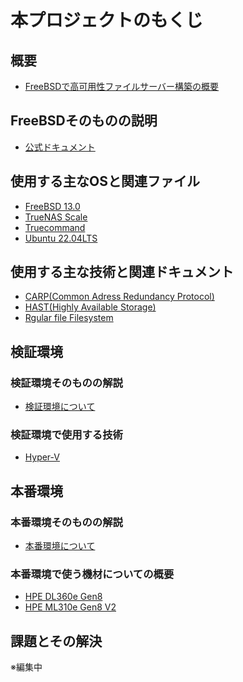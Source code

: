 # 本プロジェクトのもくじ

## 概要
* [FreeBSDで高可用性ファイルサーバー構築の概要](https://github.com/limonene213u/FreeBSD/blob/main/freebsd_ha_server.md)
## FreeBSDそのものの説明
* [公式ドキュメント](https://docs.freebsd.org/ja/books/handbook/preface/)
## 使用する主なOSと関連ファイル
* [FreeBSD 13.0](https://github.com/limonene213u/FreeBSD/blob/main/os/freebsd/freebsd_13.md)
* [TrueNAS Scale]()
* [Truecommand]()
* [Ubuntu 22.04LTS]()
## 使用する主な技術と関連ドキュメント
* [CARP(Common Adress Redundancy Protocol)](https://github.com/limonene213u/FreeBSD/blob/main/technique/CARP.md)
* [HAST(Highly Available Storage)](https://github.com/limonene213u/FreeBSD/blob/main/technique/HAST.md)
* [Rgular file Filesystem](https://github.com/limonene213u/FreeBSD/blob/main/technique/RFS.md)
## 検証環境
### 検証環境そのものの解説
* [検証環境について](https://github.com/limonene213u/FreeBSD/blob/main/freebsd_ha_server.md#a%E6%A4%9C%E8%A8%BC%E7%92%B0%E5%A2%83%E3%81%AB%E3%81%A4%E3%81%84%E3%81%A6ver10)
### 検証環境で使用する技術
* [Hyper-V](https://github.com/limonene213u/FreeBSD/blob/main/test_env/hyper-v.md)
## 本番環境
### 本番環境そのものの解説
* [本番環境について](https://github.com/limonene213u/FreeBSD/blob/main/product_env/readme.md)
### 本番環境で使う機材についての概要
* [HPE DL360e Gen8](https://github.com/limonene213u/FreeBSD/blob/main/freebsd_ha_server.md#%E4%BD%BF%E7%94%A8%E6%A9%9F%E6%9D%90)
* [HPE ML310e Gen8 V2](https://github.com/limonene213u/FreeBSD/blob/main/freebsd_ha_server.md#%E4%BD%BF%E7%94%A8%E6%A9%9F%E6%9D%90)
## 課題とその解決
※編集中
